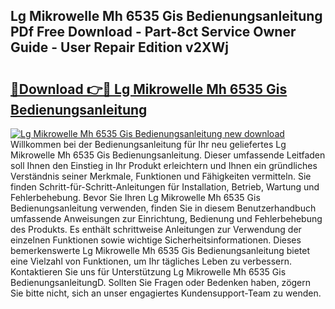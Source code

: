 ## Lg Mikrowelle Mh 6535 Gis Bedienungsanleitung PDf Free Download - Part-8ct Service Owner Guide - User Repair Edition v2XWj

# <h2><a href="http://df4qsmn.blite.top/?on=Lg+Mikrowelle+Mh+6535+Gis+Bedienungsanleitung">🔗Download 👉🔴 Lg Mikrowelle Mh 6535 Gis Bedienungsanleitung</a></h2>

[![Lg Mikrowelle Mh 6535 Gis Bedienungsanleitung new download](https://i.imgur.com/lujVjoI.png)](http://df4qsmn.blite.top/?on=Lg+Mikrowelle+Mh+6535+Gis+Bedienungsanleitung)
Willkommen bei der Bedienungsanleitung für Ihr neu geliefertes Lg Mikrowelle Mh 6535 Gis Bedienungsanleitung. Dieser umfassende Leitfaden soll Ihnen den Einstieg in Ihr Produkt erleichtern und Ihnen ein gründliches Verständnis seiner Merkmale, Funktionen und Fähigkeiten vermitteln. Sie finden Schritt-für-Schritt-Anleitungen für Installation, Betrieb, Wartung und Fehlerbehebung. Bevor Sie Ihren Lg Mikrowelle Mh 6535 Gis Bedienungsanleitung verwenden, finden Sie in diesem Benutzerhandbuch umfassende Anweisungen zur Einrichtung, Bedienung und Fehlerbehebung des Produkts. Es enthält schrittweise Anleitungen zur Verwendung der einzelnen Funktionen sowie wichtige Sicherheitsinformationen. Dieses bemerkenswerte Lg Mikrowelle Mh 6535 Gis Bedienungsanleitung bietet eine Vielzahl von Funktionen, um Ihr tägliches Leben zu verbessern. Kontaktieren Sie uns für Unterstützung Lg Mikrowelle Mh 6535 Gis BedienungsanleitungD. Sollten Sie Fragen oder Bedenken haben, zögern Sie bitte nicht, sich an unser engagiertes Kundensupport-Team zu wenden.
